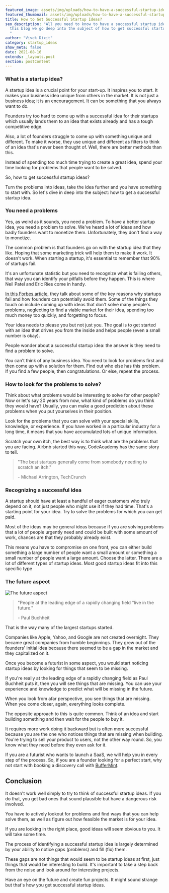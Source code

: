 ```yaml
---
featured_image: assets/img/uploads/how-to-have-a-successful-startup-idea-featured-image.jpeg
featured_thumbnail: assets/img/uploads/how-to-have-a-successful-startup-idea-thumbnail.jpeg
title: How to Get Successful Startup Ideas?
seo_description: "All you need to know to have a successful startup ideas. With
  this blog we go deep into the subject of how to get successful startup ideas.
  "
author: "Vivek Dixit"
category: startup_ideas
show_meta: false
date: 2021-08-16
extends: _layouts.post
section: postContent
---
```

### What is a startup idea?

A startup idea is a crucial point for your start-up. It inspires you to start. It makes your business idea unique from others in the market. It is not just a business idea; it is an encouragement. It can be something that you always want to do.

Founders try too hard to come up with a successful idea for their startups which usually lands them to an idea that exists already and has a tough competitive edge.

Also, a lot of founders struggle to come up with something unique and different. To make it worse, they use unique and different as filters to think of an idea that's never been thought of. Well, there are better methods than this.

Instead of spending too much time trying to create a great idea, spend your time looking for problems that people want to be solved.

So, how to get successful startup ideas?

Turn the problems into ideas, take the idea further and you have something to start with. So let's dive in deep into the subject: how to get a successful startup idea.

### You need a problems

Yes, as weird as it sounds, you need a problem. To have a better startup idea, you need a problem to solve. We've heard a lot of ideas and how badly founders want to monetize them. Unfortunately, they don't find a way to monetize.

The common problem is that founders go on with the startup idea that they like. Hoping that some marketing trick will help them to make it work. It doesn't work. When starting a startup, it's essential to remember that 90% of startups fail.

It's an unfortunate statistic but you need to recognize what is failing others, that way you can identify your pitfalls before they happen. This is where Neil Patel and Eric Ries come in handy.

[In this Forbes article](https://www.forbes.com/sites/neilpatel/2015/01/16/90-of-startups-will-fail-heres-what-you-need-to-know-about-the-10/), they talk about some of the key reasons why startups fail and how founders can potentially avoid them. Some of the things they touch on include coming up with ideas that don't solve many people's problems, neglecting to find a viable market for their idea, spending too much money too quickly, and forgetting to focus.

Your idea needs to please you but not just you. The goal is to get started with an idea that drives you from the inside and helps people (even a small number is okay). 

People wonder about a successful startup idea: the answer is they need to find a problem to solve.

You can’t think of any business idea. You need to look for problems first and then come up with a solution for them. Find out who else has this problem. If you find a few people, then congratulations. Or else, repeat the process.

### How to look for the problems to solve?

Think about what problems would be interesting to solve for other people? Now or let's say 20 years from now, what kind of problems do you think they would have? Usually, you can make a good prediction about these problems when you put yourselves in their position.

Look for the problems that you can solve with your special skills, knowledge, or experience. If you have worked in a particular industry for a long time, it means that you have accumulated lots of unique information.

Scratch your own itch, the best way is to think what are the problems that you are facing. Airbnb started this way, CodeAcademy has the same story to tell. 

> "The best startups generally come from somebody needing to scratch an itch."
>
> \- Michael Arrington, TechCrunch

### Recognizing a successful idea

A startup should have at least a handful of eager customers who truly depend on it, not just people who might use it if they had time. That's a starting point for your idea. Try to solve the problems for which you can get paid.

Most of the ideas may be general ideas because if you are solving problems that a lot of people urgently need and could be built with some amount of work, chances are that they probably already exist.

This means you have to compromise on one front, you can either build something a large number of people want a small amount or something a small number of people want a large amount. Choose the latter. There are a lot of different types of startup ideas. Most good startup ideas fit into this specific type

### The future aspect

![](assets/img/uploads/have-a-future-aspect.jpeg "The future aspect")

> "People at the leading edge of a rapidly changing field "live in the future."
>
> \- Paul Buchheit



That is the way many of the largest startups started.

Companies like Apple, Yahoo, and Google are not created overnight. They became great companies from humble beginnings. They grew out of the founders' initial idea because there seemed to be a gap in the market and they capitalized on it. 

Once you become a futurist in some aspect, you would start noticing startup ideas by looking for things that seem to be missing.

If you're really at the leading edge of a rapidly changing field as Paul Buchheit puts it, then you will see things that are missing. You can use your experience and knowledge to predict what will be missing in the future.

When you look from afar perspective, you see things that are missing. When you come closer, again, everything looks complete.

The opposite approach to this is quite common. Think of an idea and start building something and then wait for the people to buy it. 

It requires more work doing it backward but is often more successful because you are the one who notices things that are missing when building. You're trying to sell your product to users, not the other way round. So, you know what they need before they even ask for it.

If you are a futurist who wants to launch a SaaS, we will help you in every step of the process. So, if you are a founder looking for a perfect start, why not start with booking a discovery call with [BufferMint](https://buffermint.com/).

## Conclusion

It doesn't work well simply to try to think of successful startup ideas. If you do that, you get bad ones that sound plausible but have a dangerous risk involved.

You have to actively lookout for problems and find ways that you can help solve them, as well as figure out how feasible the market is for your idea.

If you are looking in the right place, good ideas will seem obvious to you. It will take some time.

The process of identifying a successful startup idea is largely determined by your ability to notice gaps (problems) and fill (fix) them. 

These gaps are not things that would seem to be startup ideas at first, just things that would be interesting to build. It's important to take a step back from the noise and look around for interesting projects.

Have an eye on the future and create fun projects. It might sound strange but that's how you get successful startup ideas.